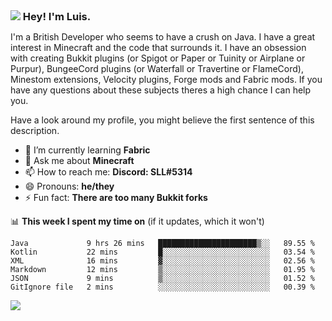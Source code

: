 <h3 style="margin: auto;"><img src="https://avatars.githubusercontent.com/u/39528861?s=48&v=4" ></img> Hey! I'm Luis.</h3>

I'm a British Developer who seems to have a crush on Java. I have a great interest in Minecraft and the code that surrounds it. I have an obsession with creating Bukkit plugins (or Spigot or Paper or Tuinity or Airplane or Purpur), BungeeCord plugins (or Waterfall or Travertine or FlameCord), Minestom extensions, Velocity plugins, Forge mods and Fabric mods. If you have any questions about these subjects theres a high chance I can help you.
  
Have a look around my profile, you might believe the first sentence of this description.

- 🌱 I’m currently learning **Fabric**
- 💬 Ask me about **Minecraft**
- 📫 How to reach me: **Discord: SLL#5314**
- 😄 Pronouns: **he/they**
- ⚡ Fun fact: **There are too many Bukkit forks**

📊 **This week I spent my time on** (if it updates, which it won't)
<!--START_SECTION:waka-->

```text
Java             9 hrs 26 mins   ██████████████████████▒░░   89.55 %
Kotlin           22 mins         █░░░░░░░░░░░░░░░░░░░░░░░░   03.54 %
XML              16 mins         ▓░░░░░░░░░░░░░░░░░░░░░░░░   02.56 %
Markdown         12 mins         ▒░░░░░░░░░░░░░░░░░░░░░░░░   01.95 %
JSON             9 mins          ▒░░░░░░░░░░░░░░░░░░░░░░░░   01.52 %
GitIgnore file   2 mins          ░░░░░░░░░░░░░░░░░░░░░░░░░   00.39 %
```

<!--END_SECTION:waka-->

<a href="https://sllcoding.dev"><img src="https://github-readme-stats.vercel.app/api?username=SLLCoding&show_icons=true&theme=great-gatsby" /></a>
